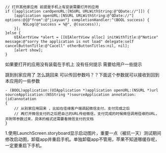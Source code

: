 ```
// 打开其他家应用 前提是手机上有安装需要打开的应用
if ([application canOpenURL:[NSURL URLWithString:@"QDate://"]]) {
    [application openURL:[NSURL URLWithString:@"QDate://"] options:@{@"from":@"jiayuan"} completionHandler:^(BOOL success) {
        NSLog(@"success = %@", @(success));
    }];
}else {
    UIAlertView *alert = [[UIAlertView alloc] initWithTitle:@"Notice" message:@"sorry the application is not load" delegate:self cancelButtonTitle:@"Cacell" otherButtonTitles:nil, nil];
    [alert show];
}
```
如果要打开的应用没有装载在手机上 没有任何提示 需要给用户一些提示

跳到别家应用了 怎么跳回来 可以传回参数吗？？下面这个参数就可以接收到回到本应用的一些参数


```
- (BOOL)application:(UIApplication *)application openURL:(NSURL *)url sourceApplication:(NSString *)sourceApplication annotation:(id)annotation
{
	// 从别家应用回来 ，比如在佳缘客户端调起微信支付，支付完成之后
	// 再打开微信支付的之后把自己的URL传给微信，支付完成的时候微信调用佳缘的URL，并附带参数过来，具体的格式还需要看微信支付的文档
}
```

1.使用LaunchScreen.storyboard显示启动图片，重要一点（被坑一天）测试期间修改启动图，卸载app并重启手机。单独卸载app不管用，苹果不知道哪缓存呢，一定要重启下手机。

